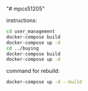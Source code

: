 "# mpcs51205" 

instructions:
```bash
cd user_management
docker-compose build
docker-compose up -d
cd ../buying
docker-compose build
docker-compose up -d
```

command for rebuild:
```bash
docker-compose up -d --build
```

